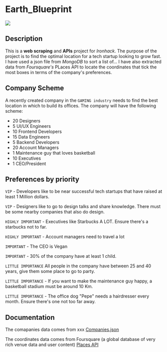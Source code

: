 # Earth_Blueprint

<img src="https://cdn1.vectorstock.com/i/1000x1000/44/35/blueprint-earth-vector-4435.jpg">


## Description

This is a **web scraping** and **APIs** project for *Ironhack*. 
The purpose of the project is to find the optimal location for a tech startup looking to grow fast. I have used a json file from *MongoDB* to sort a list of... I have also extracted data from *Foursquare's*  PLaces API to locate the coordinates that tick the most boxes in terms of the company's preferences.

## Company Scheme

A recently created company in the `GAMING industry` needs to find the best location in which to build its offices. The company will have the following scheme:
​
- 20 Designers
- 5 UI/UX Engineers
- 10 Frontend Developers
- 15 Data Engineers
- 5 Backend Developers
- 20 Account Managers
- 1 Maintenance guy that loves basketball
- 10 Executives
- 1 CEO/President

## Preferences by priority

​`VIP` - Developers like to be near successful tech startups that have raised at least 1 Million dollars.

​`VIP` - Designers like to go to design talks and share knowledge. There must be some nearby companies that also do design.

`HIGHLY IMPORTANT` - Executives like Starbucks A LOT. Ensure there's a starbucks not to far.

`HIGHLY IMPORTANT` - Account managers need to travel a lot

`IMPORTANT` - The CEO is Vegan

`IMPORTANT` - 30% of the company have at least 1 child.

`LITTLE IMPORTANCE` All people in the company have between 25 and 40 years, give them some place to go to party.

`LITTLE IMPORTANCE` - If you want to make the maintenance guy happy, a basketball stadium must be around 10 Km.

`LITTLE IMPORTANCE` - The office dog "Pepe" needs a hairdresser every month. Ensure there's one not too far away.


## Documentation

The comapanies data comes from xxx
[Companies.json](companies.json)

The coordinates data comes from Foursquare (a global database of very rich venue data and user content)
[Places API](https://developer.foursquare.com/docs/places-api/)